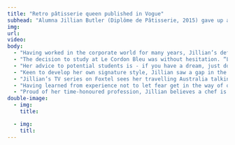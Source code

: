 ```yaml
---
title: "Retro pâtisserie queen published in Vogue"
subhead: "Alumna Jillian Butler (Diplôme de Pâtisserie, 2015) gave up a corporate insurance job to pursue her culinary dream. Today, she owns a successful pastry shop, is published in Vogue, and hosts Foxtel TV series ‘Food… Passion’."
img:
url: 
video: 
body:
  - "Having worked in the corporate world for many years, Jillian’s defining moment came when she was 25. Visiting a Belgium-style pâtisserie in Kent filled with handmade delicacies, she had a “light bulb moment” which inspired her to seek a culinary path."
  - "The decision to study at Le Cordon Bleu was without hesitation. “Le Cordon Bleu is one of the best culinary schools in the world, just look at its legacy and history. You can’t do better.” She graduated from Le Cordon Bleu Sydney in 2002 with Basic and Intermediate Pâtisserie, returning in 2014 for a Diplôme de Pâtisserie. "
  - "Her advice to potential students is - if you have a dream, just do it. “Education is such a special privilege. If you have the chance to pursue what you want, then Le Cordon Bleu is the only one to consider. My belief is Le Cordon Bleu is the best.”"
  - "Keen to develop her own signature style, Jillian saw a gap in the Sydney market for retro American-style desserts. She started inventing her own Southern American recipes using authentic ingredients, real sugar, full-fat cream and butter, and is now published in in Vogue and Delicious. Since opening Jillian’s Cakery in 2014, the innovative pâtisserie has been so successful that future franchising may be on the cards."
  - "Jillian’s TV series on Foxtel sees her travelling Australia talking to chefs, vineyard owners, cheese makers, olive growers and dairy farmers – the passionate people behind the food we eat."
  - "Having learned from experience not to let fear get in the way of opportunity, she offers the following advice to self-starters: “If you want to go into business then you must overcome your fears - it’s going to be scary no matter when you do it, whether it’s this year or in 10 years. So just do it.”"
  - "Proud of her time-honoured profession, Jillian believes a chef is an artist creating treasured life moments. “If your goal is to be a cook or pastry chef, you are special. You are creating moments and lifelong memories. Be proud of what you do!”"
double-image:
  - img:
    title:

  - img:
    titl:
---
```

